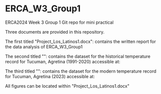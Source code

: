 # ERCA_W3_Group1
ERCA2024 Week 3 Group 1 Git repo for mini practical

Three documents are provided in this repository.

The first titled "Project_Los_Latinos1.docx":
    contains the written report for the data analysis of ERCA_W3_Group1

The second titled "":
    contains the dataset for the historical temperature record for Tucuman, Agretina (1991-2020)
    accessible at: 

The third titled "":
    contains the dataset for the modern temperature record for Tucuman, Agretina (2023)
    accessible at:
    
All figures can be located within "Project_Los_Latinos1.docx"
